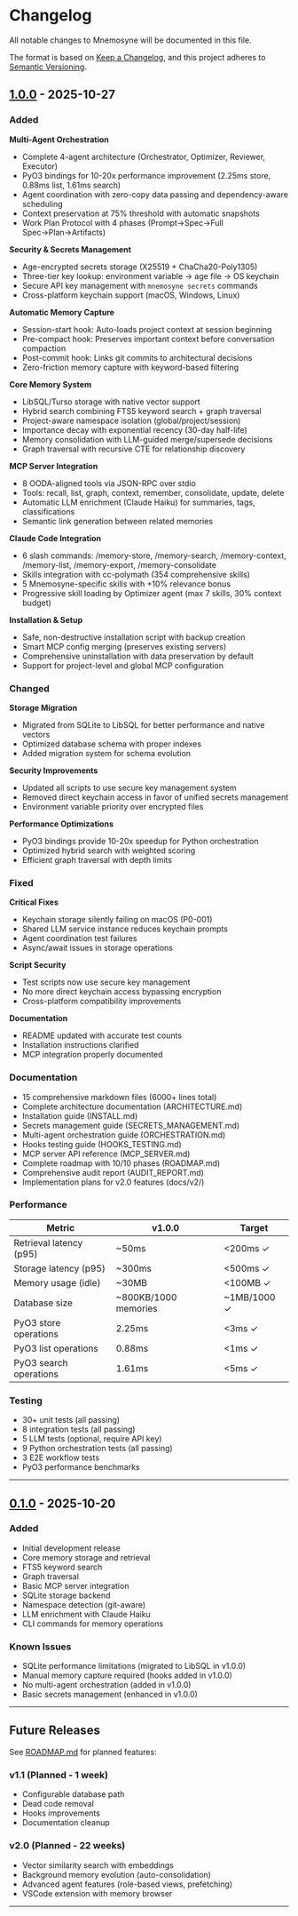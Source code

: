 # Changelog

All notable changes to Mnemosyne will be documented in this file.

The format is based on [Keep a Changelog](https://keepachangelog.com/en/1.0.0/),
and this project adheres to [Semantic Versioning](https://semver.org/spec/v2.0.0.html).

## [1.0.0] - 2025-10-27

### Added

**Multi-Agent Orchestration**
- Complete 4-agent architecture (Orchestrator, Optimizer, Reviewer, Executor)
- PyO3 bindings for 10-20x performance improvement (2.25ms store, 0.88ms list, 1.61ms search)
- Agent coordination with zero-copy data passing and dependency-aware scheduling
- Context preservation at 75% threshold with automatic snapshots
- Work Plan Protocol with 4 phases (Prompt→Spec→Full Spec→Plan→Artifacts)

**Security & Secrets Management**
- Age-encrypted secrets storage (X25519 + ChaCha20-Poly1305)
- Three-tier key lookup: environment variable → age file → OS keychain
- Secure API key management with `mnemosyne secrets` commands
- Cross-platform keychain support (macOS, Windows, Linux)

**Automatic Memory Capture**
- Session-start hook: Auto-loads project context at session beginning
- Pre-compact hook: Preserves important context before conversation compaction
- Post-commit hook: Links git commits to architectural decisions
- Zero-friction memory capture with keyword-based filtering

**Core Memory System**
- LibSQL/Turso storage with native vector support
- Hybrid search combining FTS5 keyword search + graph traversal
- Project-aware namespace isolation (global/project/session)
- Importance decay with exponential recency (30-day half-life)
- Memory consolidation with LLM-guided merge/supersede decisions
- Graph traversal with recursive CTE for relationship discovery

**MCP Server Integration**
- 8 OODA-aligned tools via JSON-RPC over stdio
- Tools: recall, list, graph, context, remember, consolidate, update, delete
- Automatic LLM enrichment (Claude Haiku) for summaries, tags, classifications
- Semantic link generation between related memories

**Claude Code Integration**
- 6 slash commands: /memory-store, /memory-search, /memory-context, /memory-list, /memory-export, /memory-consolidate
- Skills integration with cc-polymath (354 comprehensive skills)
- 5 Mnemosyne-specific skills with +10% relevance bonus
- Progressive skill loading by Optimizer agent (max 7 skills, 30% context budget)

**Installation & Setup**
- Safe, non-destructive installation script with backup creation
- Smart MCP config merging (preserves existing servers)
- Comprehensive uninstallation with data preservation by default
- Support for project-level and global MCP configuration

### Changed

**Storage Migration**
- Migrated from SQLite to LibSQL for better performance and native vectors
- Optimized database schema with proper indexes
- Added migration system for schema evolution

**Security Improvements**
- Updated all scripts to use secure key management system
- Removed direct keychain access in favor of unified secrets management
- Environment variable priority over encrypted files

**Performance Optimizations**
- PyO3 bindings provide 10-20x speedup for Python orchestration
- Optimized hybrid search with weighted scoring
- Efficient graph traversal with depth limits

### Fixed

**Critical Fixes**
- Keychain storage silently failing on macOS (P0-001)
- Shared LLM service instance reduces keychain prompts
- Agent coordination test failures
- Async/await issues in storage operations

**Script Security**
- Test scripts now use secure key management
- No more direct keychain access bypassing encryption
- Cross-platform compatibility improvements

**Documentation**
- README updated with accurate test counts
- Installation instructions clarified
- MCP integration properly documented

### Documentation

- 15 comprehensive markdown files (6000+ lines total)
- Complete architecture documentation (ARCHITECTURE.md)
- Installation guide (INSTALL.md)
- Secrets management guide (SECRETS_MANAGEMENT.md)
- Multi-agent orchestration guide (ORCHESTRATION.md)
- Hooks testing guide (HOOKS_TESTING.md)
- MCP server API reference (MCP_SERVER.md)
- Complete roadmap with 10/10 phases (ROADMAP.md)
- Comprehensive audit report (AUDIT_REPORT.md)
- Implementation plans for v2.0 features (docs/v2/)

### Performance

| Metric | v1.0.0 | Target |
|--------|--------|--------|
| Retrieval latency (p95) | ~50ms | <200ms ✓ |
| Storage latency (p95) | ~300ms | <500ms ✓ |
| Memory usage (idle) | ~30MB | <100MB ✓ |
| Database size | ~800KB/1000 memories | ~1MB/1000 ✓ |
| PyO3 store operations | 2.25ms | <3ms ✓ |
| PyO3 list operations | 0.88ms | <1ms ✓ |
| PyO3 search operations | 1.61ms | <5ms ✓ |

### Testing

- 30+ unit tests (all passing)
- 8 integration tests (all passing)
- 5 LLM tests (optional, require API key)
- 9 Python orchestration tests (all passing)
- 3 E2E workflow tests
- PyO3 performance benchmarks

---

## [0.1.0] - 2025-10-20

### Added

- Initial development release
- Core memory storage and retrieval
- FTS5 keyword search
- Graph traversal
- Basic MCP server integration
- SQLite storage backend
- Namespace detection (git-aware)
- LLM enrichment with Claude Haiku
- CLI commands for memory operations

### Known Issues

- SQLite performance limitations (migrated to LibSQL in v1.0.0)
- Manual memory capture required (hooks added in v1.0.0)
- No multi-agent orchestration (added in v1.0.0)
- Basic secrets management (enhanced in v1.0.0)

---

## Future Releases

See [ROADMAP.md](ROADMAP.md) for planned features:

### v1.1 (Planned - 1 week)
- Configurable database path
- Dead code removal
- Hooks improvements
- Documentation cleanup

### v2.0 (Planned - 22 weeks)
- Vector similarity search with embeddings
- Background memory evolution (auto-consolidation)
- Advanced agent features (role-based views, prefetching)
- VSCode extension with memory browser

---

[1.0.0]: https://github.com/rand/mnemosyne/releases/tag/v1.0.0
[0.1.0]: https://github.com/rand/mnemosyne/releases/tag/v0.1.0
